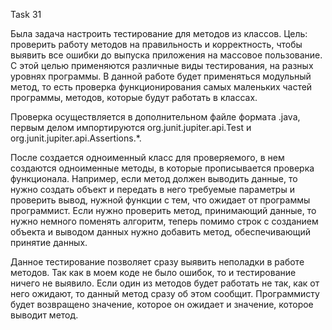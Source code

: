 Task 31 

Была задача настроить тестирование для методов из классов. Цель: проверить работу методов на правильность и корректность, чтобы выявить все ошибки до выпуска приложения на массовое пользование. С этой целью применяются различные виды тестирования, на разных уровнях программы. В данной работе будет применяться модульный метод, то есть проверка функционирования самых маленьких частей программы, методов, которые будут работать в классах. 

Проверка осуществляется в дополнительном файле формата .java, первым делом импортируются org.junit.jupiter.api.Test и org.junit.jupiter.api.Assertions.*.

После создается одноименный класс для проверяемого, в нем создаются одноименные методы, в которые прописывается проверка функционала. Например, если метод должен выводить данные, то нужно создать объект и передать в него требуемые параметры и проверить вывод, нужной функции с тем, что ожидает от программы программист. Если нужно проверить метод, принимающий данные, то нужно немного поменять алгоритм, теперь помимо строк с созданием объекта и выводом данных нужно добавить метод, обеспечивающий принятие данных.

Данное тестирование позволяет сразу выявить неполадки в работе методов. Так как в моем коде не было ошибок, то и тестирование ничего не выявило. Если один из методов будет работать не так, как от него ожидают, то данный метод сразу об этом сообщит. Программисту будет возвращено значение, которое он ожидает и значение, которое выводит метод.